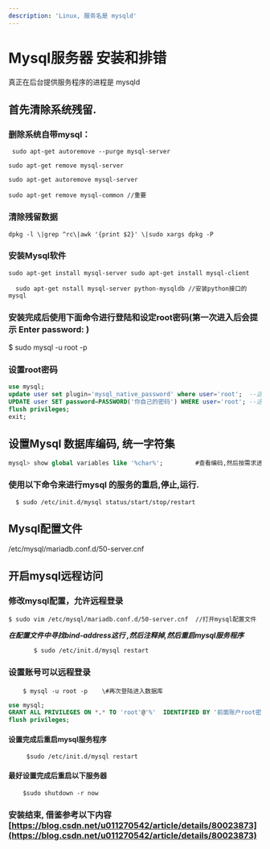 ```yaml
---
description: 'Linux, 服务名是 mysqld'
---
```


# Mysql服务器 安装和排错

真正在后台提供服务程序的进程是 mysqld

## 首先清除系统残留.

### 删除系统自带mysql：

     sudo apt-get autoremove --purge mysql-server

    sudo apt-get remove mysql-server

    sudo apt-get autoremove mysql-server

    sudo apt-get remove mysql-common //重要

### 清除残留数据

    dpkg -l \|grep ^rc\|awk '{print $2}' \|sudo xargs dpkg -P

### 安装Mysql软件

    sudo apt-get install mysql-server sudo apt-get install mysql-client 

      sudo apt-get nstall mysql-server python-mysqldb //安装python接口的mysql

### 安装完成后使用下面命令进行登陆和设定root密码\(第一次进入后会提示 Enter password: \) 

$ sudo mysql -u root -p

### 设置root密码

```sql
use mysql;
update user set plugin='mysql_native_password' where user='root';  --这行不要修改任何字符
UPDATE user SET password=PASSWORD('你自己的密码') WHERE user='root'; --这行把密码设定了
flush privileges; 
exit;
```

## 设置Mysql 数据库编码, 统一字符集

```sql
mysql> show global variables like '%char%';         #查看编码,然后按需求进行设置
```



### 使用以下命令来进行mysql 的服务的重启,停止,运行.

      $ sudo /etc/init.d/mysql status/start/stop/restart

## Mysql配置文件

/etc/mysql/mariadb.conf.d/50-server.cnf



## 开启mysql远程访问

### 修改mysql配置，允许远程登录

    $ sudo vim /etc/mysql/mariadb.conf.d/50-server.cnf  //打开mysql配置文件

   _**在配置文件中寻找bind-address这行 ,然后注释掉,然后重启mysql服务程序**_

           $ sudo /etc/init.d/mysql restart

### 设置账号可以远程登录

        $ mysql -u root -p    \#再次登陆进入数据库

```sql
use mysql;
GRANT ALL PRIVILEGES ON *.* TO 'root'@'%'  IDENTIFIED BY '前面账户root密码' WITH GRANT OPTION;
flush privileges;

```

#### 设置完成后重启mysql服务程序

         $sudo /etc/init.d/mysql restart

#### 最好设置完成后重启以下服务器

        $sudo shutdown -r now 



### 安装结束, 借鉴参考以下内容[https://blog.csdn.net/u011270542/article/details/80023873](https://blog.csdn.net/u011270542/article/details/80023873)



